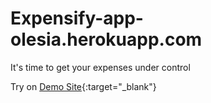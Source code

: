 # Expensify-app-olesia.herokuapp.com

It's time to get your expenses under control

Try on  [Demo Site](https://expensify-app-olesia.herokuapp.com/){:target="_blank"}